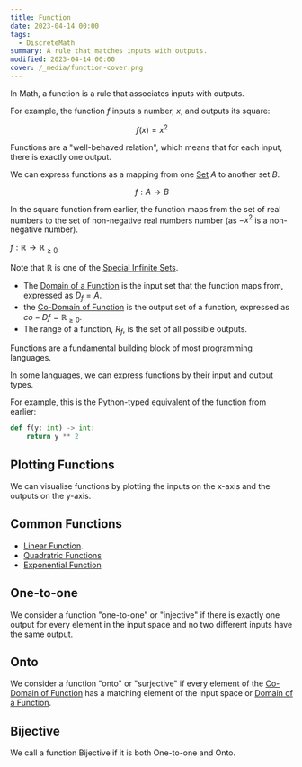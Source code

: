 ```yaml
---
title: Function
date: 2023-04-14 00:00
tags:
  - DiscreteMath
summary: A rule that matches inputs with outputs.
modified: 2023-04-14 00:00
cover: /_media/function-cover.png
---
```


In Math, a function is a rule that associates inputs with outputs.

For example, the function $f$ inputs a number, $x$, and outputs its square:

$$
f(x) = x^2
$$

Functions are a "well-behaved relation", which means that for each input, there is exactly one output.

We can express functions as a mapping from one [Set](set.md) $A$ to another set $B$.

$$f : A \rightarrow B$$

In the square function from earlier, the function maps from the set of real numbers to the set of non-negative real numbers number (as $-x^{2}$ is a non-negative number).

$f : \mathbb{R} \rightarrow \mathbb{R}_{\geq 0}$

Note that $\mathbb{R}$ is one of the [Special Infinite Sets](special-infinite-sets.md).

* The [Domain of a Function](function-domain.md)  is the input set that the function maps from, expressed as $D_f = A$.
* the [Co-Domain of Function](function-codomain.md) is the output set of a function, expressed as $co-Df = \mathbb{R}_{\geq 0}$.
* The range of a function, $R_f$, is the set of all possible outputs.

Functions are a fundamental building block of most programming languages.

In some languages, we can express functions by their input and output types.

For example, this is the Python-typed equivalent of the function from earlier:

```python
def f(y: int) -> int:
    return y ** 2
```

## Plotting Functions

We can visualise functions by plotting the inputs on the x-axis and the outputs on the y-axis. 

## Common Functions

* [Linear Function](linear-function.md).
* [Quadratric Functions](quadatric-functions.md)
* [Exponential Function](exponential-function.md)

## One-to-one

We consider a function "one-to-one" or "injective" if there is exactly one output for every element in the input space and no two different inputs have the same output.

## Onto

We consider a function "onto" or "surjective" if every element of the [Co-Domain of Function](function-codomain.md) has a matching element of the input space or [Domain of a Function](function-domain.md).

## Bijective

We call a function Bijective if it is both One-to-one and Onto.